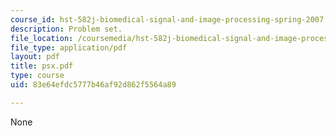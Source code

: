 ```yaml
---
course_id: hst-582j-biomedical-signal-and-image-processing-spring-2007
description: Problem set.
file_location: /coursemedia/hst-582j-biomedical-signal-and-image-processing-spring-2007/83e64efdc5777b46af92d862f5564a89_psx.pdf
file_type: application/pdf
layout: pdf
title: psx.pdf
type: course
uid: 83e64efdc5777b46af92d862f5564a89

---
```

None